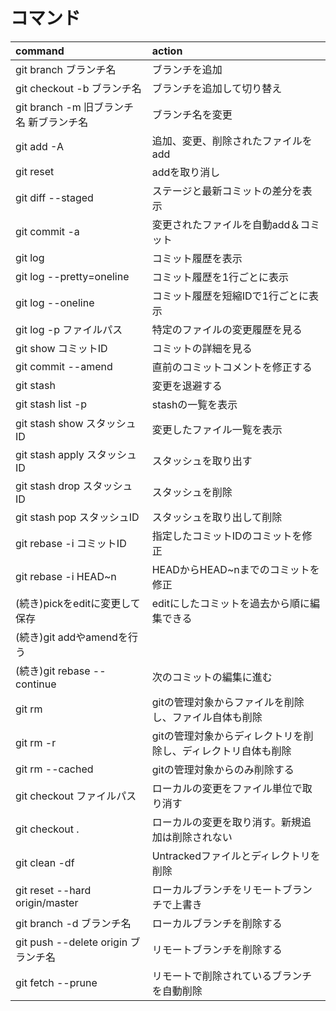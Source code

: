 # コマンド
| command                                 | action                                                        |
|:----------------------------------------|:--------------------------------------------------------------|
| git branch ブランチ名                   | ブランチを追加                                                |
| git checkout -b ブランチ名              | ブランチを追加して切り替え                                    |
| git branch -m 旧ブランチ名 新ブランチ名 | ブランチ名を変更                                              |
| git add -A                              | 追加、変更、削除されたファイルをadd                           |
| git reset                               | addを取り消し                                                 |
| git diff --staged                       | ステージと最新コミットの差分を表示                            |
| git commit -a                           | 変更されたファイルを自動add＆コミット                         |
| git log                                 | コミット履歴を表示                                            |
| git log --pretty=oneline                | コミット履歴を1行ごとに表示                                   |
| git log --oneline                       | コミット履歴を短縮IDで1行ごとに表示                           |
| git log -p ファイルパス                 | 特定のファイルの変更履歴を見る                                |
| git show コミットID                     | コミットの詳細を見る                                          |
| git commit --amend                      | 直前のコミットコメントを修正する                              |
| git stash                               | 変更を退避する                                                |
| git stash list -p                       | stashの一覧を表示                                             |
| git stash show スタッシュID             | 変更したファイル一覧を表示                                    |
| git stash apply スタッシュID            | スタッシュを取り出す                                          |
| git stash drop スタッシュID             | スタッシュを削除                                              |
| git stash pop スタッシュID              | スタッシュを取り出して削除                                    |
| git rebase -i コミットID                | 指定したコミットIDのコミットを修正                            |
| git rebase -i HEAD~n                    | HEADからHEAD~nまでのコミットを修正                            |
| (続き)pickをeditに変更して保存          | editにしたコミットを過去から順に編集できる                    |
| (続き)git addやamendを行う              |                                                               |
| (続き)git rebase --continue             | 次のコミットの編集に進む                                      |
| git rm                                  | gitの管理対象からファイルを削除し、ファイル自体も削除         |
| git rm -r                               | gitの管理対象からディレクトリを削除し、ディレクトリ自体も削除 |
| git rm --cached                         | gitの管理対象からのみ削除する                                 |
| git checkout ファイルパス               | ローカルの変更をファイル単位で取り消す                        |
| git checkout .                          | ローカルの変更を取り消す。新規追加は削除されない              |
| git clean -df                           | Untrackedファイルとディレクトリを削除                         |
| git reset --hard origin/master          | ローカルブランチをリモートブランチで上書き                    |
| git branch -d ブランチ名                | ローカルブランチを削除する                                    |
| git push --delete origin ブランチ名     | リモートブランチを削除する                                    |
| git fetch --prune                       | リモートで削除されているブランチを自動削除                    |
